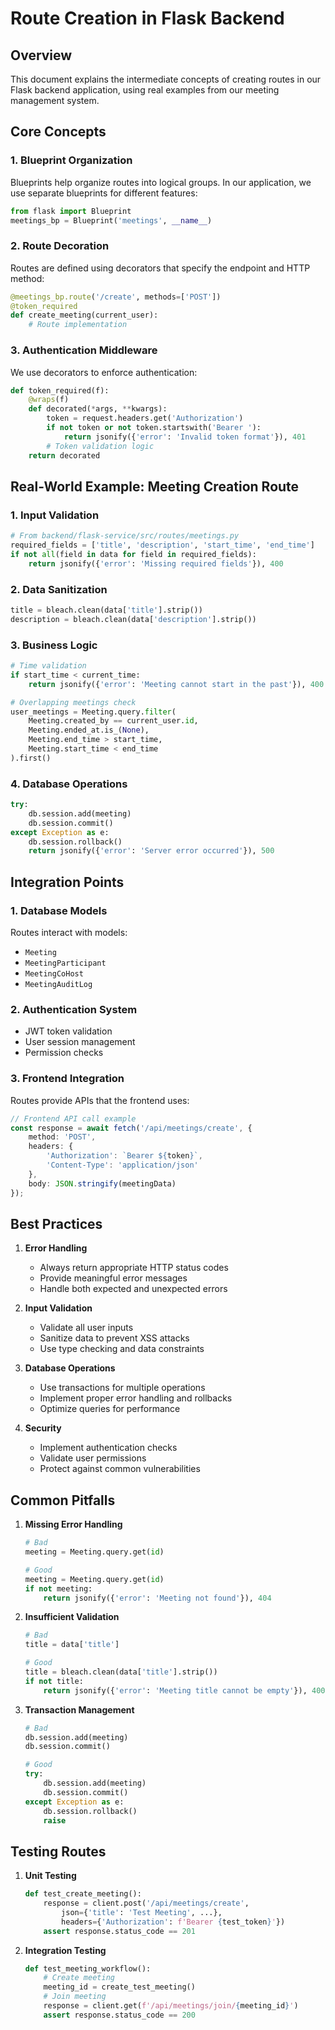 # Route Creation in Flask Backend

## Overview
This document explains the intermediate concepts of creating routes in our Flask backend application, using real examples from our meeting management system.

## Core Concepts

### 1. Blueprint Organization
Blueprints help organize routes into logical groups. In our application, we use separate blueprints for different features:

```python
from flask import Blueprint
meetings_bp = Blueprint('meetings', __name__)
```

### 2. Route Decoration
Routes are defined using decorators that specify the endpoint and HTTP method:

```python
@meetings_bp.route('/create', methods=['POST'])
@token_required
def create_meeting(current_user):
    # Route implementation
```

### 3. Authentication Middleware
We use decorators to enforce authentication:

```python
def token_required(f):
    @wraps(f)
    def decorated(*args, **kwargs):
        token = request.headers.get('Authorization')
        if not token or not token.startswith('Bearer '):
            return jsonify({'error': 'Invalid token format'}), 401
        # Token validation logic
    return decorated
```

## Real-World Example: Meeting Creation Route

### 1. Input Validation
```python
# From backend/flask-service/src/routes/meetings.py
required_fields = ['title', 'description', 'start_time', 'end_time']
if not all(field in data for field in required_fields):
    return jsonify({'error': 'Missing required fields'}), 400
```

### 2. Data Sanitization
```python
title = bleach.clean(data['title'].strip())
description = bleach.clean(data['description'].strip())
```

### 3. Business Logic
```python
# Time validation
if start_time < current_time:
    return jsonify({'error': 'Meeting cannot start in the past'}), 400

# Overlapping meetings check
user_meetings = Meeting.query.filter(
    Meeting.created_by == current_user.id,
    Meeting.ended_at.is_(None),
    Meeting.end_time > start_time,
    Meeting.start_time < end_time
).first()
```

### 4. Database Operations
```python
try:
    db.session.add(meeting)
    db.session.commit()
except Exception as e:
    db.session.rollback()
    return jsonify({'error': 'Server error occurred'}), 500
```

## Integration Points

### 1. Database Models
Routes interact with models:
- `Meeting`
- `MeetingParticipant`
- `MeetingCoHost`
- `MeetingAuditLog`

### 2. Authentication System
- JWT token validation
- User session management
- Permission checks

### 3. Frontend Integration
Routes provide APIs that the frontend uses:
```typescript
// Frontend API call example
const response = await fetch('/api/meetings/create', {
    method: 'POST',
    headers: {
        'Authorization': `Bearer ${token}`,
        'Content-Type': 'application/json'
    },
    body: JSON.stringify(meetingData)
});
```

## Best Practices

1. **Error Handling**
   - Always return appropriate HTTP status codes
   - Provide meaningful error messages
   - Handle both expected and unexpected errors

2. **Input Validation**
   - Validate all user inputs
   - Sanitize data to prevent XSS attacks
   - Use type checking and data constraints

3. **Database Operations**
   - Use transactions for multiple operations
   - Implement proper error handling and rollbacks
   - Optimize queries for performance

4. **Security**
   - Implement authentication checks
   - Validate user permissions
   - Protect against common vulnerabilities

## Common Pitfalls

1. **Missing Error Handling**
   ```python
   # Bad
   meeting = Meeting.query.get(id)
   
   # Good
   meeting = Meeting.query.get(id)
   if not meeting:
       return jsonify({'error': 'Meeting not found'}), 404
   ```

2. **Insufficient Validation**
   ```python
   # Bad
   title = data['title']
   
   # Good
   title = bleach.clean(data['title'].strip())
   if not title:
       return jsonify({'error': 'Meeting title cannot be empty'}), 400
   ```

3. **Transaction Management**
   ```python
   # Bad
   db.session.add(meeting)
   db.session.commit()
   
   # Good
   try:
       db.session.add(meeting)
       db.session.commit()
   except Exception as e:
       db.session.rollback()
       raise
   ```

## Testing Routes

1. **Unit Testing**
   ```python
   def test_create_meeting():
       response = client.post('/api/meetings/create',
           json={'title': 'Test Meeting', ...},
           headers={'Authorization': f'Bearer {test_token}'})
       assert response.status_code == 201
   ```

2. **Integration Testing**
   ```python
   def test_meeting_workflow():
       # Create meeting
       meeting_id = create_test_meeting()
       # Join meeting
       response = client.get(f'/api/meetings/join/{meeting_id}')
       assert response.status_code == 200
   ``` 